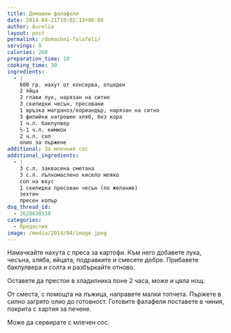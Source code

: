 ```yaml
---
title: Домашни фалафели
date: 2014-04-21T19:02:13+00:00
author: Aurelia
layout: post
permalink: /domashni-falafeli/
servings: 8
calories: 260
preparation_time: 10
cooking_time: 30
ingredients:
  - |
    600 гр. нахут от консерва, отцеден
    2 яйца
    2 глави лук, нарязан на ситно
    3 скилидки чесън, пресовани
    1 връзка магданоз/кориандър, нарязан на ситно
    3 филийки натрошен хляб, без кора
    1 ч.л. бакпулвер
    ½-1 ч.л. кимион
    2 ч.л. сол
    олио за пържене
additional: За млечния сос
additional_ingredients:
  - |
    3 с.л. заквасена сметана
    3 с.л. пълномаслено кисело мляко
    сол на вкус
    1 скилидка пресован чесън (по желание)
    зехтин
    пресен копър
dsq_thread_id:
  - 2628638118
categories:
  - Предястия
image: /media/2014/04/image.jpeg
---
```

Намачкайте нахута с преса за картофи. Към него добавете лука, чесъна, хляба, яйцата, подравките и смесете добре. Прибавете бакпулвера и солта и разбъркайте отново.
  
Оставете да престои в хладилника поне 2 часа, може и цяла нощ.
  
От сместа, с помощта на лъжица, направете малки топчета. Пържете в силно загрято олио до готовност. Готовите фалафели поставете в чиния, покрита с хартия за печене.
  
Може да сервирате с млечен сос.